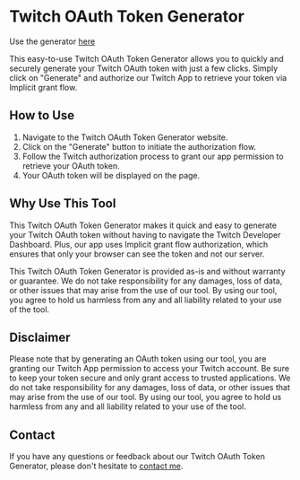# Twitch OAuth Token Generator

Use the generator [here](https://twitch.gnh.dev)

This easy-to-use Twitch OAuth Token Generator allows you to quickly and securely generate your Twitch OAuth token with just a few clicks. Simply click on "Generate" and authorize our Twitch App to retrieve your token via Implicit grant flow.

## How to Use

1. Navigate to the Twitch OAuth Token Generator website.
2. Click on the "Generate" button to initiate the authorization flow.
3. Follow the Twitch authorization process to grant our app permission to retrieve your OAuth token.
4. Your OAuth token will be displayed on the page.

## Why Use This Tool

This Twitch OAuth Token Generator makes it quick and easy to generate your Twitch OAuth token without having to navigate the Twitch Developer Dashboard. Plus, our app uses Implicit grant flow authorization, which ensures that only your browser can see the token and not our server.

This Twitch OAuth Token Generator is provided as-is and without warranty or guarantee. We do not take responsibility for any damages, loss of data, or other issues that may arise from the use of our tool. By using our tool, you agree to hold us harmless from any and all liability related to your use of the tool.

## Disclaimer

Please note that by generating an OAuth token using our tool, you are granting our Twitch App permission to access your Twitch account. Be sure to keep your token secure and only grant access to trusted applications. We do not take responsibility for any damages, loss of data, or other issues that may arise from the use of our tool. By using our tool, you agree to hold us harmless from any and all liability related to your use of the tool.

## Contact

If you have any questions or feedback about our Twitch OAuth Token Generator, please don't hesitate to [contact me](mailto:admin@gnh.dev).
